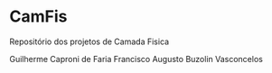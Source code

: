 # CamFis
Repositório dos projetos de Camada Fisica

Guilherme Caproni de Faria
Francisco Augusto Buzolin Vasconcelos
